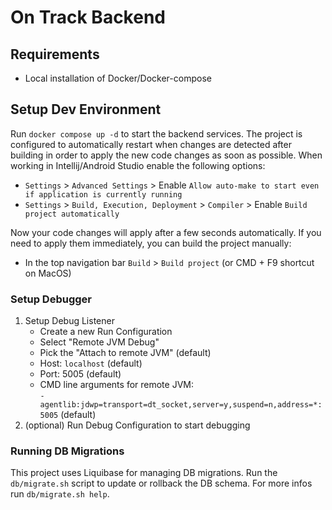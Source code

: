 # On Track Backend
## Requirements
- Local installation of Docker/Docker-compose

## Setup Dev Environment
Run `docker compose up -d` to start the backend services.
The project is configured to automatically restart when changes are detected after building
in order to apply the new code changes as soon as possible.
When working in Intellij/Android Studio enable the following options:
- `Settings` > `Advanced Settings` > Enable `Allow auto-make to start even if application is currently running`
- `Settings` > `Build, Execution, Deployment` > `Compiler` > Enable `Build project automatically`

Now your code changes will apply after a few seconds automatically. 
If you need to apply them immediately, you can build the project manually:
- In the top navigation bar `Build` > `Build project` (or CMD + F9 shortcut on MacOS) 

### Setup Debugger
1. Setup Debug Listener
   - Create a new Run Configuration
   - Select "Remote JVM Debug"
   - Pick the "Attach to remote JVM" (default)
   - Host: `localhost` (default)
   - Port: 5005 (default)
   - CMD line arguments for remote JVM: <br> `-agentlib:jdwp=transport=dt_socket,server=y,suspend=n,address=*:5005` (default)
2. (optional) Run Debug Configuration to start debugging

### Running DB Migrations
This project uses Liquibase for managing DB migrations.
Run the `db/migrate.sh` script to update or rollback the DB schema.
For more infos run `db/migrate.sh help`.


